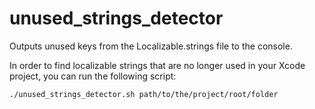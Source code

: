 # unused_strings_detector

Outputs unused keys from the Localizable.strings file to the console.

In order to find localizable strings that are no longer used in your Xcode project, you can run the following script:

```
./unused_strings_detector.sh path/to/the/project/root/folder
```
